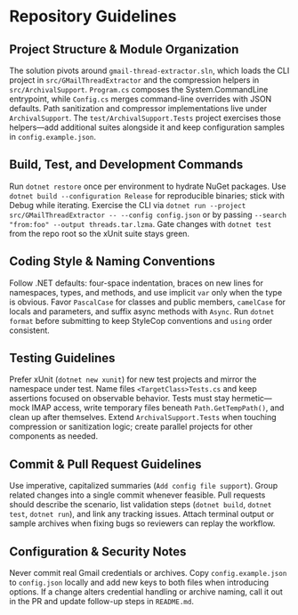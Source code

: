 # Repository Guidelines

## Project Structure & Module Organization
The solution pivots around `gmail-thread-extractor.sln`, which loads the CLI project in `src/GMailThreadExtractor` and the compression helpers in `src/ArchivalSupport`. `Program.cs` composes the System.CommandLine entrypoint, while `Config.cs` merges command-line overrides with JSON defaults. Path sanitization and compressor implementations live under `ArchivalSupport`. The `test/ArchivalSupport.Tests` project exercises those helpers—add additional suites alongside it and keep configuration samples in `config.example.json`.

## Build, Test, and Development Commands
Run `dotnet restore` once per environment to hydrate NuGet packages. Use `dotnet build --configuration Release` for reproducible binaries; stick with Debug while iterating. Exercise the CLI via `dotnet run --project src/GMailThreadExtractor -- --config config.json` or by passing `--search "from:foo" --output threads.tar.lzma`. Gate changes with `dotnet test` from the repo root so the xUnit suite stays green.

## Coding Style & Naming Conventions
Follow .NET defaults: four-space indentation, braces on new lines for namespaces, types, and methods, and use implicit `var` only when the type is obvious. Favor `PascalCase` for classes and public members, `camelCase` for locals and parameters, and suffix async methods with `Async`. Run `dotnet format` before submitting to keep StyleCop conventions and `using` order consistent.

## Testing Guidelines
Prefer xUnit (`dotnet new xunit`) for new test projects and mirror the namespace under test. Name files `<TargetClass>Tests.cs` and keep assertions focused on observable behavior. Tests must stay hermetic—mock IMAP access, write temporary files beneath `Path.GetTempPath()`, and clean up after themselves. Extend `ArchivalSupport.Tests` when touching compression or sanitization logic; create parallel projects for other components as needed.

## Commit & Pull Request Guidelines
Use imperative, capitalized summaries (`Add config file support`). Group related changes into a single commit whenever feasible. Pull requests should describe the scenario, list validation steps (`dotnet build`, `dotnet test`, `dotnet run`), and link any tracking issues. Attach terminal output or sample archives when fixing bugs so reviewers can replay the workflow.

## Configuration & Security Notes
Never commit real Gmail credentials or archives. Copy `config.example.json` to `config.json` locally and add new keys to both files when introducing options. If a change alters credential handling or archive naming, call it out in the PR and update follow-up steps in `README.md`.
